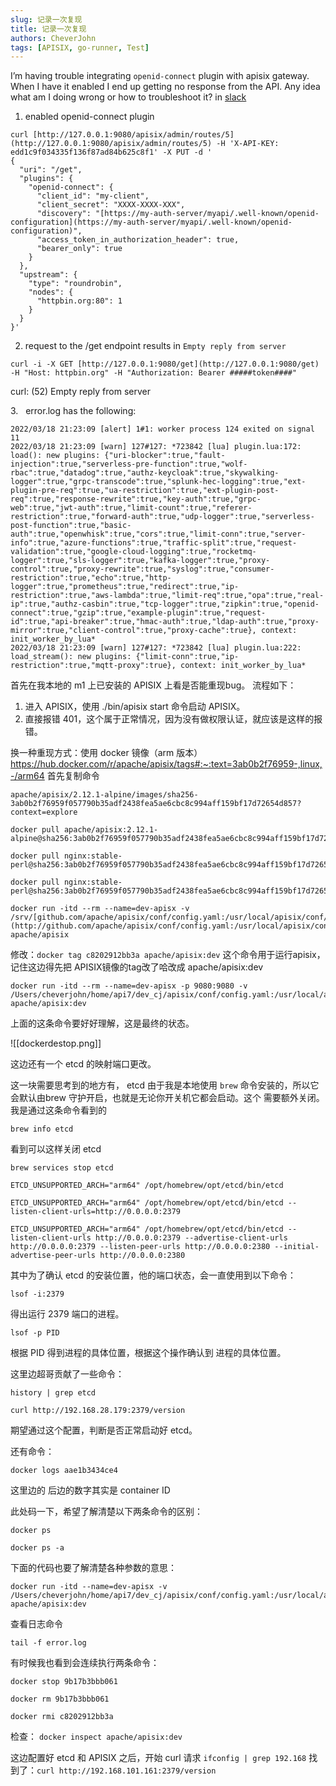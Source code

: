 ```yaml
---
slug: 记录一次复现
title: 记录一次复现
authors: CheverJohn
tags: [APISIX, go-runner, Test]
---
```


I’m having trouble integrating `openid-connect` plugin with apisix gateway. When I have it enabled I end up getting no response from the API. Any idea what am I doing wrong or how to troubleshoot it? in [slack](https://the-asf.slack.com/archives/CUC5MN17A/p1647638871309529)

1.  enabled openid-connect plugin
```text
curl [http://127.0.0.1:9080/apisix/admin/routes/5](http://127.0.0.1:9080/apisix/admin/routes/5) -H 'X-API-KEY: edd1c9f034335f136f87ad84b625c8f1' -X PUT -d '
{
  "uri": "/get",
  "plugins": {
    "openid-connect": {
      "client_id": "my-client",
      "client_secret": "XXXX-XXXX-XXX",
      "discovery": "[https://my-auth-server/myapi/.well-known/openid-configuration](https://my-auth-server/myapi/.well-known/openid-configuration)",
      "access_token_in_authorization_header": true,
      "bearer_only": true
    }
  },
  "upstream": {
    "type": "roundrobin",
    "nodes": {
      "httpbin.org:80": 1
    }
  }
}'
```

2. request to the /get endpoint results in `Empty reply from server`
```text
curl -i -X GET [http://127.0.0.1:9080/get](http://127.0.0.1:9080/get) -H "Host: httpbin.org" -H "Authorization: Bearer #####token####"
```
curl: (52) Empty reply from server

3.   error.log has the following:
```text
2022/03/18 21:23:09 [alert] 1#1: worker process 124 exited on signal 11
2022/03/18 21:23:09 [warn] 127#127: *723842 [lua] plugin.lua:172: load(): new plugins: {"uri-blocker":true,"fault-injection":true,"serverless-pre-function":true,"wolf-rbac":true,"datadog":true,"authz-keycloak":true,"skywalking-logger":true,"grpc-transcode":true,"splunk-hec-logging":true,"ext-plugin-pre-req":true,"ua-restriction":true,"ext-plugin-post-req":true,"response-rewrite":true,"key-auth":true,"grpc-web":true,"jwt-auth":true,"limit-count":true,"referer-restriction":true,"forward-auth":true,"udp-logger":true,"serverless-post-function":true,"basic-auth":true,"openwhisk":true,"cors":true,"limit-conn":true,"server-info":true,"azure-functions":true,"traffic-split":true,"request-validation":true,"google-cloud-logging":true,"rocketmq-logger":true,"sls-logger":true,"kafka-logger":true,"proxy-control":true,"proxy-rewrite":true,"syslog":true,"consumer-restriction":true,"echo":true,"http-logger":true,"prometheus":true,"redirect":true,"ip-restriction":true,"aws-lambda":true,"limit-req":true,"opa":true,"real-ip":true,"authz-casbin":true,"tcp-logger":true,"zipkin":true,"openid-connect":true,"gzip":true,"example-plugin":true,"request-id":true,"api-breaker":true,"hmac-auth":true,"ldap-auth":true,"proxy-mirror":true,"client-control":true,"proxy-cache":true}, context: init_worker_by_lua*
2022/03/18 21:23:09 [warn] 127#127: *723842 [lua] plugin.lua:222: load_stream(): new plugins: {"limit-conn":true,"ip-restriction":true,"mqtt-proxy":true}, context: init_worker_by_lua*
```
首先在我本地的 m1 上已安装的 APISIX 上看是否能重现bug。
流程如下：
1. 进入 APISIX，使用 ./bin/apisix start 命令启动 APISIX。
2. 直接报错 401，这个属于正常情况，因为没有做权限认证，就应该是这样的报错。

换一种重现方式：使用 docker 镜像（arm 版本）
https://hub.docker.com/r/apache/apisix/tags#:~:text=3ab0b2f76959-,linux,-/arm64
首先复制命令
```text
apache/apisix/2.12.1-alpine/images/sha256-3ab0b2f76959f057790b35adf2438fea5ae6cbc8c994aff159bf17d72654d857?context=explore
```

```text
docker pull apache/apisix:2.12.1-alpine@sha256:3ab0b2f76959f057790b35adf2438fea5ae6cbc8c994aff159bf17d72654d857
```

```text
docker pull nginx:stable-perl@sha256:3ab0b2f76959f057790b35adf2438fea5ae6cbc8c994aff159bf17d72654d857
```

```text
docker pull nginx:stable-perl@sha256:3ab0b2f76959f057790b35adf2438fea5ae6cbc8c994aff159bf17d72654d857
```


```text
docker run -itd --rm --name=dev-apisx -v /srv/[github.com/apache/apisix/conf/config.yaml:/usr/local/apisix/conf/config.yaml](http://github.com/apache/apisix/conf/config.yaml:/usr/local/apisix/conf/config.yaml) apache/apisix
```

修改：`docker tag c8202912bb3a apache/apisix:dev`
这个命令用于运行apisix，记住这边得先把 APISIX镜像的tag改了哈改成 apache/apisix:dev
```text
docker run -itd --rm --name=dev-apisx -p 9080:9080 -v /Users/cheverjohn/home/api7/dev_cj/apisix/conf/config.yaml:/usr/local/apisix/conf/config.yaml apache/apisix:dev
```
上面的这条命令要好好理解，这是最终的状态。

![[dockerdestop.png]]

这边还有一个 etcd 的映射端口更改。

这一块需要思考到的地方有， etcd 由于我是本地使用 `brew` 命令安装的，所以它会默认由brew 守护开启，也就是无论你开关机它都会启动。这个 需要额外关闭。我是通过这条命令看到的
```text
brew info etcd
```

看到可以这样关闭 etcd
```text
brew services stop etcd
```

```text
ETCD_UNSUPPORTED_ARCH="arm64" /opt/homebrew/opt/etcd/bin/etcd
```

```text
ETCD_UNSUPPORTED_ARCH="arm64" /opt/homebrew/opt/etcd/bin/etcd --listen-client-urls=http://0.0.0.0:2379
```

```text
ETCD_UNSUPPORTED_ARCH="arm64" /opt/homebrew/opt/etcd/bin/etcd --listen-client-urls http://0.0.0.0:2379 --advertise-client-urls http://0.0.0.0:2379 --listen-peer-urls http://0.0.0.0:2380 --initial-advertise-peer-urls http://0.0.0.0:2380
```

其中为了确认 etcd 的安装位置，他的端口状态，会一直使用到以下命令：
```text
lsof -i:2379
```
得出运行 2379 端口的进程。

```text
lsof -p PID
```
根据 PID 得到进程的具体位置，根据这个操作确认到 进程的具体位置。

这里边超哥贡献了一些命令：
```text
history | grep etcd
```

```text
curl http://192.168.28.179:2379/version
```

期望通过这个配置，判断是否正常启动好 etcd。

还有命令：
```text
docker logs aae1b3434ce4
```

这里边的 后边的数字其实是 container ID

此处码一下，希望了解清楚以下两条命令的区别：
```text
docker ps

docker ps -a
```

下面的代码也要了解清楚各种参数的意思：
```text
docker run -itd --name=dev-apisx -v /Users/cheverjohn/home/api7/dev_cj/apisix/conf/config.yaml:/usr/local/apisix/conf/config.yaml apache/apisix:dev
```


查看日志命令
```text
tail -f error.log
```

有时候我也看到会连续执行两条命令：
```text
docker stop 9b17b3bbb061

docker rm 9b17b3bbb061

docker rmi c8202912bb3a
```

检查：
```docker inspect apache/apisix:dev```

这边配置好 etcd 和 APISIX 之后，开始 curl 请求
`ifconfig | grep 192.168`
找到了：`curl http://192.168.101.161:2379/version`